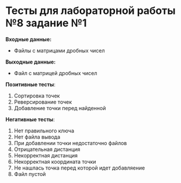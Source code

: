 # Тесты для лабораторной работы №8 задание №1

__Входные данные:__

- Файлы с матрицами дробных чисел

__Выходные данные:__

- Файл с матрицей дробных чисел

__Позитивные тесты__:
1. Сортировка точек
2. Реверсирование точек
3. Добавление точки перед найденной

__Негативные тесты__:
1. Нет правильного ключа
2. Нет файла вывода
3. При добавлении точки недостаточно файлов
4. Отрицательная дистанция
5. Некорректная дистанция
6. Некорректная координата точки
7. Не нашлась точка перед которой идет добавляение
8. Файл пустой